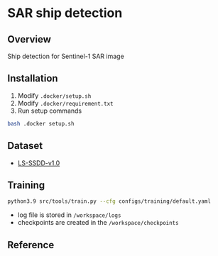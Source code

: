 # SAR ship detection

## Overview

Ship detection for Sentinel-1 SAR image


## Installation

1. Modify `.docker/setup.sh`
2. Modify `.docker/requirement.txt`
3. Run setup commands
```bash
bash .docker setup.sh
```

## Dataset
- [LS-SSDD-v1.0](https://github.com/TianwenZhang0825/LS-SSDD-v1.0-OPEN)


## Training

```bash
python3.9 src/tools/train.py --cfg configs/training/default.yaml
```

- log file is stored in `/workspace/logs`
- checkpoints are created in the `/workspace/checkpoints`

## Reference
